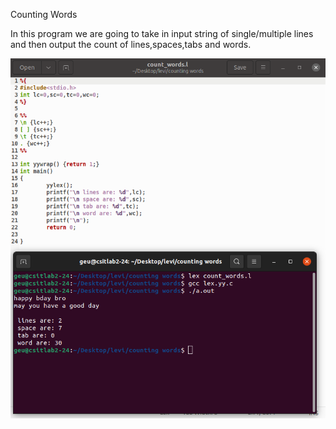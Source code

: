 Counting Words

In this program we are going to take in input string of single/multiple lines and then output the count of lines,spaces,tabs and words.

![Screenshot](screenshot.png)
